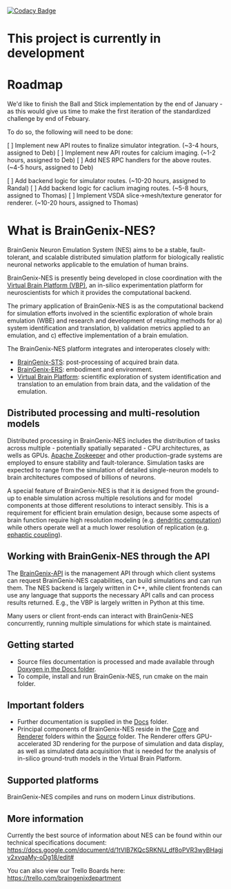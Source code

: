 [![Codacy Badge](https://app.codacy.com/project/badge/Grade/64207ebc26b34f24b1ad39ad43df315d)](https://www.codacy.com/gh/carboncopies/BrainGenix-NES/dashboard?utm_source=github.com&amp;utm_medium=referral&amp;utm_content=carboncopies/BrainGenix-NES&amp;utm_campaign=Badge_Grade)

# This project is currently in development


# Roadmap

We'd like to finish the Ball and Stick implementation by the end of January - as this would give us time to make the first iteration of the standardized challenge by end of Febuary.

To do so, the following will need to be done:

[ ] Implement new API routes to finalize simulator integration. (~3-4 hours, assigned to Deb)
[ ] Implement new API routes for calcium imaging. (~1-2 hours, assigned to Deb)
[ ] Add NES RPC handlers for the above routes. (~4-5 hours, assigned to Deb)

[ ] Add backend logic for simulator routes. (~10-20 hours, assigned to Randal)
[ ] Add backend logic for caclium imaging routes. (~5-8 hours, assigned to Thomas)
[ ] Implement VSDA slice->mesh/texture generator for renderer. (~10-20 hours, assigned to Thomas)



# What is BrainGenix-NES?

BrainGenix Neuron Emulation System (NES) aims to be a stable, fault-tolerant, and scalable distributed simulation platform for biologically realistic neuronal networks applicable to the emulation of human brains.

BrainGenix-NES is presently being developed in close coordination with the [Virtual Brain Platform (VBP)](https://gitlab.braingenix.org/carboncopies/virtual-brain/vbp), an in-silico experimentation platform for neuroscientists for which it provides the computational backend.

The primary application of BrainGenix-NES is as the computational backend for simulation efforts involved in the scientific exploration of whole brain emulation (WBE) and research and development of resulting methods for a) system identification and translation, b) validation metrics applied to an emulation, and c) effective implementation of a brain emulation.

The BrainGenix-NES platform integrates and interoperates closely with:

- [BrainGenix-STS](https://gitlab.braingenix.org/carboncopies/BrainGenix-STS): post-processing of acquired brain data.
- [BrainGenix-ERS](https://gitlab.braingenix.org/carboncopies/BrainGenix-ERS): embodiment and environment.
- [Virtual Brain Platform](https://gitlab.braingenix.org/carboncopies/virtual-brain/vbp): scientific exploration of system identification and translation to an emulation from brain data, and the validation of the emulation.


## Distributed processing and multi-resolution models

Distributed processing in BrainGenix-NES includes the distribution of tasks across multiple - potentially spatially separated - CPU architectures, as wells as GPUs. [Apache Zookeeper](https://zookeeper.apache.org/) and other production-grade systems are employed to ensure stability and fault-tolerance. Simulation tasks are expected to range from the simulation of detailed single-neuron models to brain architectures composed of billions of neurons.

A special feature of BrainGenix-NES is that it is designed from the ground-up to enable simulation across multiple resolutions and for model components at those different resolutions to interact sensibly. This is a requirement for efficient brain emulation design, because some aspects of brain function require high resolution modeling (e.g. [dendritic computation](https://pubmed.ncbi.nlm.nih.gov/16033324/)) while others operate well at a much lower resolution of replication (e.g. [ephaptic coupling](https://en.wikipedia.org/wiki/Ephaptic_coupling)).

## Working with BrainGenix-NES through the API

The [BrainGenix-API](https://gitlab.braingenix.org/carboncopies/BrainGenix-API) is the management API through which client systems can request BrainGenix-NES capabilities, can build simulations and can run them. The NES backend is largely written in C++, while client frontends can use any language that supports the necessary API calls and can process results returned. E.g., the VBP is largely written in Python at this time.

Many users or client front-ends can interact with BrainGenix-NES concurrently, running multiple simulations for which state is maintained.

## Getting started

- Source files documentation is processed and made available through [Doxygen in the Docs folder](https://gitlab.braingenix.org/carboncopies/BrainGenix-NES/-/tree/master/Docs/Doxygen).
- To compile, install and run BrainGenix-NES, run cmake on the main folder.

## Important folders

- Further documentation is supplied in the [Docs](https://gitlab.braingenix.org/carboncopies/BrainGenix-NES/-/tree/master/Docs) folder.
- Principal components of BrainGenix-NES reside in the [Core](https://gitlab.braingenix.org/carboncopies/BrainGenix-NES/-/tree/master/Source/Core) and [Renderer](https://gitlab.braingenix.org/carboncopies/BrainGenix-NES/-/tree/master/Source/Renderer) folders within the [Source](https://gitlab.braingenix.org/carboncopies/BrainGenix-NES/-/tree/master/Source) folder. The Renderer offers GPU-accelerated 3D rendering for the purpose of simulation and data display, as well as simulated data acquisition that is needed for the analysis of in-silico ground-truth models in the Virtual Brain Platform.

## Supported platforms

BrainGenix-NES compiles and runs on modern Linux distributions.

## More information
Currently the best source of information about NES can be found within our technical specifications document:
https://docs.google.com/document/d/1tVIB7KQcSRKNU_df8oPVR3wyBHagjv2xvqaMy-oDg18/edit#

You can also view our Trello Boards here: https://trello.com/braingenixdepartment


